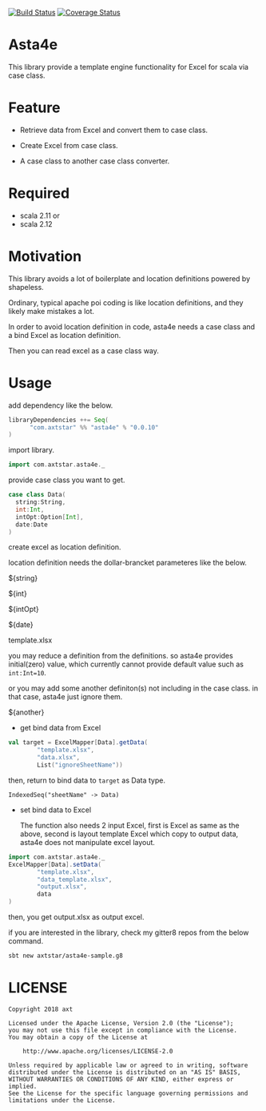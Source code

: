 [![Build Status](https://travis-ci.org/axtstar/asta4e.svg?branch=master)](https://travis-ci.org/axtstar/asta4e) [![Coverage Status](https://coveralls.io/repos/github/axtstar/asta4e/badge.svg?branch=master)](https://coveralls.io/github/axtstar/asta4e?branch=master)

# Asta4e

This library provide a template engine functionality for Excel for scala via case class.

# Feature
- Retrieve data from Excel and convert them to case class.

- Create Excel from case class.

- A case class to another case class converter.

# Required
- scala 2.11 or
- scala 2.12

# Motivation
   This library avoids a lot of boilerplate and location definitions powered by shapeless.

   Ordinary, typical apache poi coding is like location definitions, and they likely make mistakes a lot.

   In order to avoid location definition in code, asta4e needs a case class and a bind Excel as location definition.

   Then you can read excel as a case class way.
  
# Usage

add dependency like the below.

```sbt
libraryDependencies ++= Seq(
      "com.axtstar" %% "asta4e" % "0.0.10"
)
```

import library.
```scala
import com.axtstar.asta4e._
```

provide case class you want to get.
```scala
case class Data(
  string:String,
  int:Int,
  intOpt:Option[Int],
  date:Date
)
```

create excel as location definition.

location definition needs the dollar-brancket parameteres like the below.

${string}

${int}

${intOpt}

${date}

template.xlsx


you may reduce a definition from the definitions. so asta4e provides initial(zero) value, which currently cannot provide default value such as `int:Int=10`.

or you may add some another definiton(s) not including in the case class. in that case, asta4e just ignore them.

${another}

- get bind data from Excel

```scala
val target = ExcelMapper[Data].getData(
        "template.xlsx",
        "data.xlsx",
        List("ignoreSheetName"))
```

then, return to bind data to `target` as Data type.

```
IndexedSeq("sheetName" -> Data)

```

- set bind data to Excel

  The function also needs 2 input Excel, first is Excel as same as the above, second is layout template Excel which copy to output data, asta4e does not manipulate excel layout.

```scala
import com.axtstar.asta4e._
ExcelMapper[Data].setData(
        "template.xlsx",
        "data_template.xlsx",
        "output.xlsx",
        data
)
```

then, you get output.xlsx as output excel.

if you are interested in the library, check my gitter8 repos from the below command.

```bash
sbt new axtstar/asta4e-sample.g8
```

# LICENSE

```
Copyright 2018 axt

Licensed under the Apache License, Version 2.0 (the "License");
you may not use this file except in compliance with the License.
You may obtain a copy of the License at

    http://www.apache.org/licenses/LICENSE-2.0

Unless required by applicable law or agreed to in writing, software
distributed under the License is distributed on an "AS IS" BASIS,
WITHOUT WARRANTIES OR CONDITIONS OF ANY KIND, either express or implied.
See the License for the specific language governing permissions and
limitations under the License.
```
